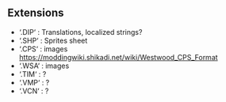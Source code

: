 ## Extensions

- ‘.DIP‘ : Translations, localized strings?
- ‘.SHP‘ : Sprites sheet
- ‘.CPS‘ : images https://moddingwiki.shikadi.net/wiki/Westwood_CPS_Format
- ‘.WSA‘ : images
- ‘.TIM‘ : ?
- ‘.VMP‘ : ?
- ‘.VCN‘ : ?
